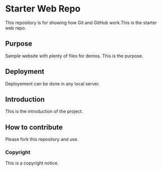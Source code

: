 # Starter Web Repo

This repository is for showing how Git and GitHub work.This is the starter web repo.

## Purpose

Sample website with plenty of files for demos. This is the purpose.

## Deployment
Deployement can be done in any local server.

## Introduction
This is the introduction of the project.

## How to contribute
Please fork this repository and use.

### Copyright
This is a copyright notice.